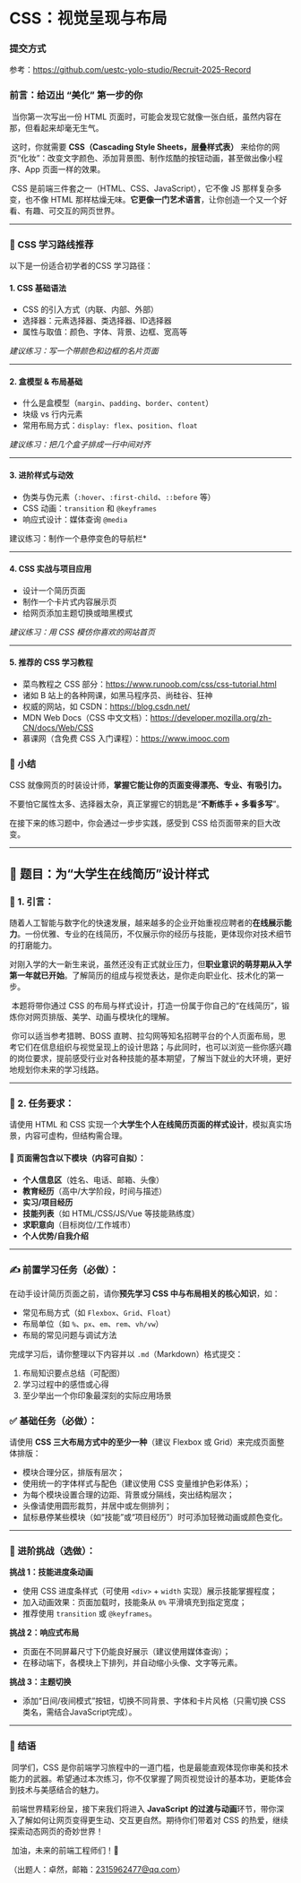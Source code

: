 # CSS：视觉呈现与布局

### 提交方式
参考：https://github.com/uestc-yolo-studio/Recruit-2025-Record

### 前言：给迈出 “美化” 第一步的你

​	当你第一次写出一份 HTML 页面时，可能会发现它就像一张白纸，虽然内容在那，但看起来却毫无生气。

​	这时，你就需要 **CSS（Cascading Style Sheets，层叠样式表）** 来给你的网页“化妆”：改变文字颜色、添加背景图、制作炫酷的按钮动画，甚至做出像小程序、App 页面一样的效果。

​	CSS 是前端三件套之一（HTML、CSS、JavaScript），它不像 JS 那样复杂多变，也不像 HTML 那样枯燥无味。**它更像一门艺术语言**，让你创造一个又一个好看、有趣、可交互的网页世界。

------

### 🚀 CSS 学习路线推荐

以下是一份适合初学者的CSS 学习路径：

####  1. CSS 基础语法

- CSS 的引入方式（内联、内部、外部）
- 选择器：元素选择器、类选择器、ID选择器
- 属性与取值：颜色、字体、背景、边框、宽高等

 *建议练习：写一个带颜色和边框的名片页面*

------

####  2. 盒模型 & 布局基础

- 什么是盒模型（`margin`、`padding`、`border`、`content`）
- 块级 vs 行内元素
- 常用布局方式：`display: flex`、`position`、`float`

 *建议练习：把几个盒子排成一行中间对齐*

------

####  3. 进阶样式与动效

- 伪类与伪元素（`:hover`、`:first-child`、`::before` 等）
- CSS 动画：`transition` 和 `@keyframes`
- 响应式设计：媒体查询 `@media`

建议练习：制作一个悬停变色的导航栏*

------

#### 4. CSS 实战与项目应用

- 设计一个简历页面
- 制作一个卡片式内容展示页
- 给网页添加主题切换或暗黑模式

 *建议练习：用 CSS 模仿你喜欢的网站首页*

------

#### 5. 推荐的 CSS 学习教程

- 菜鸟教程之 CSS 部分：https://www.runoob.com/css/css-tutorial.html
- 诸如 B 站上的各种网课，如黑马程序员、尚硅谷、狂神
- 权威的网站，如 CSDN：https://blog.csdn.net/
- MDN Web Docs（CSS 中文文档）：https://developer.mozilla.org/zh-CN/docs/Web/CSS
- 慕课网（含免费 CSS 入门课程）：https://www.imooc.com



### 💬 小结

CSS 就像网页的时装设计师，**掌握它能让你的页面变得漂亮、专业、有吸引力。**

不要怕它属性太多、选择器太杂，真正掌握它的钥匙是“**不断练手 + 多看多写**”。

在接下来的练习题中，你会通过一步步实践，感受到 CSS 给页面带来的巨大改变。

------

## 🎯 题目：为“大学生在线简历”设计样式

### 🔰 1. 引言：

​	随着人工智能与数字化的快速发展，越来越多的企业开始重视应聘者的**在线展示能力**。一份优雅、专业的在线简历，不仅展示你的经历与技能，更体现你对技术细节的打磨能力。

​	对刚入学的大一新生来说，虽然还没有正式就业压力，但**职业意识的萌芽期从入学第一年就已开始**。了解简历的组成与视觉表达，是你走向职业化、技术化的第一步。

​	本题将带你通过 CSS 的布局与样式设计，打造一份属于你自己的“在线简历”，锻炼你对网页排版、美学、动画与模块化的理解。

​	你可以适当参考猎聘、BOSS 直聘、拉勾网等知名招聘平台的个人页面布局，思考它们在信息组织与视觉呈现上的设计思路；与此同时，也可以浏览一些你感兴趣的岗位要求，提前感受行业对各种技能的基本期望，了解当下就业的大环境，更好地规划你未来的学习线路。

------

### 🧾 2. 任务要求：

请使用 HTML 和 CSS 实现一个**大学生个人在线简历页面的样式设计**，模拟真实场景，内容可虚构，但结构需合理。

#### 📌 页面需包含以下模块（内容可自拟）：

- **个人信息区**（姓名、电话、邮箱、头像）
- **教育经历**（高中/大学阶段，时间与描述）
- **实习/项目经历**
- **技能列表**（如 HTML/CSS/JS/Vue 等技能熟练度）
- **求职意向**（目标岗位/工作城市）
- **个人优势/自我介绍**

------

### ✍️ 前置学习任务（必做）：

在动手设计简历页面之前，请你**预先学习 CSS 中与布局相关的核心知识**，如：

- 常见布局方式（如 `Flexbox`、`Grid`、`Float`）
- 布局单位（如 `%`、`px`、`em`、`rem`、`vh/vw`）
- 布局的常见问题与调试方法

完成学习后，请你整理以下内容并以 `.md`（Markdown）格式提交：

1. 布局知识要点总结（可配图）
2. 学习过程中的感悟或心得
3. 至少举出一个你印象最深刻的实际应用场景

### ✅ 基础任务（必做）：

请使用 **CSS 三大布局方式中的至少一种**（建议 Flexbox 或 Grid）来完成页面整体排版：

- 模块合理分区，排版有层次；
- 使用统一的字体样式与配色（建议使用 CSS 变量维护色彩体系）；
- 为每个模块设置合理的边距、背景或分隔线，突出结构层次；
- 头像请使用圆形裁剪，并居中或左侧排列；
- 鼠标悬停某些模块（如“技能”或“项目经历”）时可添加轻微动画或颜色变化。

------

### 🚀 进阶挑战（选做）：

**挑战 1：技能进度条动画**

- 使用 CSS 进度条样式（可使用 `<div>` + `width` 实现）展示技能掌握程度；
- 加入动画效果：页面加载时，技能条从 `0%` 平滑填充到指定宽度；
- 推荐使用 `transition` 或 `@keyframes`。

**挑战 2：响应式布局**

- 页面在不同屏幕尺寸下仍能良好展示（建议使用媒体查询）；
- 在移动端下，各模块上下排列，并自动缩小头像、文字等元素。

**挑战 3：主题切换**

- 添加“日间/夜间模式”按钮，切换不同背景、字体和卡片风格（只需切换 CSS 类名，需结合JavaScript完成）。

------

### 🎉 结语

​	同学们，CSS 是你前端学习旅程中的一道门槛，也是最能直观体现你审美和技术能力的武器。希望通过本次练习，你不仅掌握了网页视觉设计的基本功，更能体会到技术与美感结合的魅力。

​	前端世界精彩纷呈，接下来我们将进入 **JavaScript 的过渡与动画**环节，带你深入了解如何让网页变得更生动、交互更自然。期待你们带着对 CSS 的热爱，继续探索动态网页的奇妙世界！

​	加油，未来的前端工程师们！🌟

（出题人：卓然，邮箱：2315962477@qq.com）
